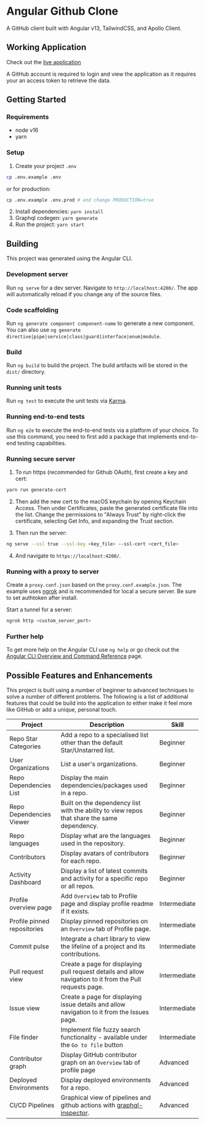 # Angular Github Clone

A GitHub client built with Angular v13, TailwindCSS, and Apollo Client.

## Working Application

Check out the [live application](http://angular-apollo-tailwind.starter.dev/)

A GitHub account is required to login and view the application as it requires your an access token to retrieve the data.

## Getting Started

### Requirements

- node v16
- yarn

### Setup

1. Create your project `.env`

```bash
cp .env.example .env
```

or for production:

```bash
cp .env.example .env.prod # and change PRODUCTION=true
```

2. Install dependencies: `yarn install`
3. Graphql codegen: `yarn generate`
3. Run the project: `yarn start`

## Building

This project was generated using the Angular CLI.

### Development server

Run `ng serve` for a dev server. Navigate to `http://localhost:4200/`. The app will automatically reload if you change any of the source files.

### Code scaffolding

Run `ng generate component component-name` to generate a new component. You can also use `ng generate directive|pipe|service|class|guard|interface|enum|module`.

### Build

Run `ng build` to build the project. The build artifacts will be stored in the `dist/` directory.

### Running unit tests

Run `ng test` to execute the unit tests via [Karma](https://karma-runner.github.io).

### Running end-to-end tests

Run `ng e2e` to execute the end-to-end tests via a platform of your choice. To use this command, you need to first add a package that implements end-to-end testing capabilities.

### Running secure server

1. To run https (recommended for Github OAuth), first create a key and cert:

```bash
yarn run generate-cert
```

2. Then add the new cert to the macOS keychain by opening Keychain Access. Then under Certificates, paste the generated certificate file into the list. Change the permissions to "Always Trust" by right-click the certificate, selecting Get Info, and expanding the Trust section.

3. Then run the server:

```bash
ng serve --ssl true --ssl-key <key_file> --ssl-cert <cert_file>
```

4. And navigate to `https://localhost:4200/`.

### Running with a proxy to server

Create a `proxy.conf.json` based on the `proxy.conf.example.json`. The example uses [ngrok](https://ngrok.com/) and is recommended for local a secure server. Be sure to set authtoken after install.

Start a tunnel for a server:

```bash
ngrok http <custom_server_port>
```

### Further help

To get more help on the Angular CLI use `ng help` or go check out the [Angular CLI Overview and Command Reference](https://angular.io/cli) page.

## Possible Features and Enhancements

This project is built using a number of beginner to advanced techniques to solve a number of different problems.
The following is a list of additional features that could be build into the application to either make it feel more like GitHub or add a unique, personal touch.

| Project                     | Description                                                                                                                  | Skill        |
| --------------------------- | ---------------------------------------------------------------------------------------------------------------------------- | ------------ |
| Repo Star Categories        | Add a repo to a specialised list other than the default Star/Unstarred list.                                                 | Beginner     |
| User Organizations          | List a user's organizations.                                                                                                 | Beginner     |
| Repo Dependencies List      | Display the main dependencies/packages used in a repo.                                                                       | Beginner     |
| Repo Dependencies Viewer    | Built on the dependency list with the ability to view repos that share the same dependency.                                  | Beginner     |
| Repo languages              | Display what are the languages used in the repository.                                                                       | Beginner     |
| Contributors                | Display avatars of contributors for each repo.                                                                               | Beginner     |
| Activity Dashboard          | Display a list of latest commits and activity for a specific repo or all repos.                                              | Beginner     |
| Profile overview page       | Add `Overview` tab to Profile page and display profile readme if it exists.                                                  | Intermediate |
| Profile pinned repositories | Display pinned repositories on an `Overview` tab of Profile page.                                                            | Intermediate |
| Commit pulse                | Integrate a chart library to view the lifeline of a project and its contributions.                                           | Intermediate |
| Pull request view           | Create a page for displaying pull request details and allow navigation to it from the Pull requests page.                    | Intermediate |
| Issue view                  | Create a page for displaying issue details and allow navigation to it from the Issues page.                                  | Intermediate |
| File finder                 | Implement file fuzzy search functionality - available under the `Go to file` button                                          | Intermediate |
| Contributor graph           | Display GitHub contributor graph on an `Overview` tab of profile page                                                        | Advanced     |
| Deployed Environments       | Display deployed environments for a repo.                                                                                    | Advanced     |
| CI/CD Pipelines             | Graphical view of pipelines and github actions with [graphql-inspector](https://graphql-inspector.com/docs/products/github). | Advanced     |
